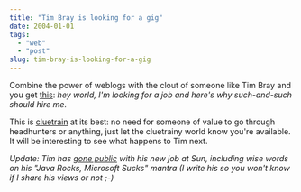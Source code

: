 ```yaml
---
title: "Tim Bray is looking for a gig"
date: 2004-01-01
tags: 
  - "web"
  - "post"
slug: tim-bray-is-looking-for-a-gig
---
```


Combine the power of weblogs with the clout of someone like Tim Bray and you get [this](http://www.tbray.org/ongoing/When/200x/2004/01/01/WhatNext): _hey world, I'm looking for a job and here's why such-and-such should hire me_.

This is [cluetrain](http://www.cluetrain.com/) at its best: no need for someone of value to go through headhunters or anything, just let the cluetrainy world know you're available. It will be interesting to see what happens to Tim next.

_Update: Tim has [gone public](http://www.tbray.org/ongoing/When/200x/2004/03/15/SunnyBoy) with his new job at Sun, including wise words on his "Java Rocks, Microsoft Sucks" mantra (I write his so you won't know if I share his views or not ;-)_
